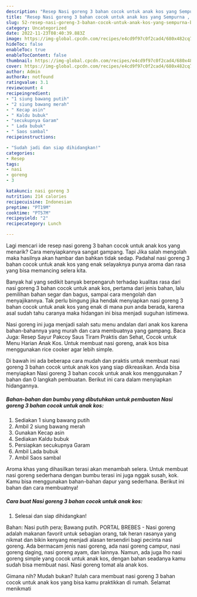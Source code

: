 ```yaml
---
description: "Resep Nasi goreng 3 bahan cocok untuk anak kos yang Sempurna , Bisa Manjain Lidah"
title: "Resep Nasi goreng 3 bahan cocok untuk anak kos yang Sempurna , Bisa Manjain Lidah"
slug: 52-resep-nasi-goreng-3-bahan-cocok-untuk-anak-kos-yang-sempurna-bisa-manjain-lidah
category: Uncategorized
date: 2022-11-23T08:40:39.883Z
image: https://img-global.cpcdn.com/recipes/e4cd9f97c0f2cad4/680x482cq70/nasi-goreng-3-bahan-cocok-untuk-anak-kos-foto-resep-utama.jpg
hideToc: false
enableToc: true
enableTocContent: false
thumbnail: https://img-global.cpcdn.com/recipes/e4cd9f97c0f2cad4/680x482cq70/nasi-goreng-3-bahan-cocok-untuk-anak-kos-foto-resep-utama.jpg
cover: https://img-global.cpcdn.com/recipes/e4cd9f97c0f2cad4/680x482cq70/nasi-goreng-3-bahan-cocok-untuk-anak-kos-foto-resep-utama.jpg
author: Admin
authorAv: notfound
ratingvalue: 3.1
reviewcount: 4
recipeingredient:
- "1 siung bawang putih"
- "2 siung bawang merah"
- " Kecap asin"
- " Kaldu bubuk"
- "secukupnya Garam"
- " Lada bubuk"
- " Saos sambal"
recipeinstructions:

- "Sudah jadi dan siap dihidangkan!"
categories:
- Resep
tags:
- nasi
- goreng
- 3

katakunci: nasi goreng 3 
nutrition: 214 calories
recipecuisine: Indonesian
preptime: "PT19M"
cooktime: "PT57M"
recipeyield: "2"
recipecategory: Lunch

---
```



Lagi mencari ide resep nasi goreng 3 bahan cocok untuk anak kos yang menarik? Cara menyiapkannya sangat gampang. Tapi Jika salah mengolah maka hasilnya akan hambar dan bahkan tidak sedap. Padahal nasi goreng 3 bahan cocok untuk anak kos yang enak selayaknya punya aroma dan rasa yang bisa memancing selera kita.


Banyak hal yang sedikit banyak berpengaruh terhadap kualitas rasa dari nasi goreng 3 bahan cocok untuk anak kos, pertama dari jenis bahan, lalu pemilihan bahan segar dan bagus, sampai cara mengolah dan menyajikannya. Tak perlu bingung jika hendak menyiapkan nasi goreng 3 bahan cocok untuk anak kos yang enak di mana pun anda berada, karena asal sudah tahu caranya maka hidangan ini bisa menjadi suguhan istimewa.

Nasi goreng ini juga menjadi salah satu menu andalan dari anak kos karena bahan-bahannya yang murah dan cara membuatnya yang gampang. Baca Juga: Resep Sayur Pakcoy Saus Tiram Praktis dan Sehat, Cocok untuk Menu Harian Anak Kos. Untuk membuat nasi goreng, anak kos bisa menggunakan rice cooker agar lebih simple.


Di bawah ini ada beberapa cara mudah dan praktis untuk membuat nasi goreng 3 bahan cocok untuk anak kos yang siap dikreasikan. Anda bisa menyiapkan Nasi goreng 3 bahan cocok untuk anak kos menggunakan 7 bahan dan 0 langkah pembuatan. Berikut ini cara dalam menyiapkan hidangannya.

<!--inarticleads1-->

##### Bahan-bahan dan bumbu yang dibutuhkan untuk pembuatan Nasi goreng 3 bahan cocok untuk anak kos:

1. Sediakan 1 siung bawang putih
1. Ambil 2 siung bawang merah
1. Gunakan  Kecap asin
1. Sediakan  Kaldu bubuk
1. Persiapkan secukupnya Garam
1. Ambil  Lada bubuk
1. Ambil  Saos sambal


Aroma khas yang dihasilkan terasi akan menambah selera. Untuk membuat nasi goreng sederhana dengan bumbu terasi ini juga nggak susah, kok. Kamu bisa menggunakan bahan-bahan dapur yang sederhana. Berikut ini bahan dan cara membuatnya! 

<!--inarticleads2-->

##### Cara buat Nasi goreng 3 bahan cocok untuk anak kos:


1. Selesai dan siap dihidangkan!

Bahan: Nasi putih pera; Bawang putih. PORTAL BREBES - Nasi goreng adalah makanan favorit untuk sebagian orang, tak heran rasanya yang nikmat dan bikin kenyang menjadi alasan tersendiri bagi pecinta nasi goreng. Ada bermacam jenis nasi goreng, ada nasi goreng campur, nasi goreng daging, nasi goreng ayam, dan lainnya. Namun, ada juga lho nasi goreng simple yang cocok untuk anak kos, dengan bahan seadanya kamu sudah bisa membuat nasi. Nasi goreng tomat ala anak kos. 

Gimana nih? Mudah bukan? Itulah cara membuat nasi goreng 3 bahan cocok untuk anak kos yang bisa kamu praktikkan di rumah. Selamat menikmati
